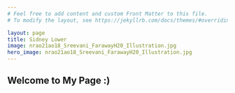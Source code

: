 ```yaml
---
# Feel free to add content and custom Front Matter to this file.
# To modify the layout, see https://jekyllrb.com/docs/themes/#overriding-theme-defaults

layout: page
title: Sidney Lower
image: nrao21ao18_Sreevani_FarawayH20_Illustration.jpg
hero_image: nrao21ao18_Sreevani_FarawayH20_Illustration.jpg
---
```


## Welcome to My Page :)





